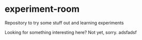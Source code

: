 # experiment-room
Repository to try some stuff out and learning experiments

Looking for something interesting here? Not yet, sorry.
adsfadsf
